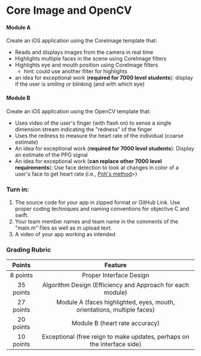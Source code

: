 # Core Image and OpenCV

#### Module A 
Create an iOS application using the CoreImage template that:
- Reads and displays images from the camera in real time
- Highlights multiple faces in the scene using CoreImage filters
- Highlights eye and mouth position using CoreImage filters
	- hint: could use another filter for highlights
- an idea for exceptional work (<strong>required for 7000 level students</strong>): display if the user is smiling or blinking (and with which eye)

#### Module B
Create an iOS application using the OpenCV template that:
- Uses video of the user's finger (with flash on) to sense a single dimension stream indicating the "redness" of the finger
- Uses the redness to measure the heart rate of the individual (coarse estimate)
- An idea for exceptional work (<strong>required for 7000 level students</strong>): Display an estimate of the PPG signal
- An idea for exceptional work (<strong>can replace other 7000 level requirements</strong>): Use face detection to look at changes in color of a user's face to get heart rate (i.e., <a href="https://affect.media.mit.edu/pdfs/11.Poh-etal-SIGGRAPH.pdf" target="_blank">Poh's method</a>>)

### Turn in: 

1. The source code for your app in zipped format or GitHub Link. Use proper coding techniques and naming conventions for objective C and swift.
2. Your team member names and team name in the comments of the "main.m" files as well as in upload text. 
3. A video of your app working as intended

### Grading Rubric
|   Points      |     Feature    |
|      :---:    |      :---:     																	|
| 8 points 	| Proper Interface Design |
| 35 points		| Algorithm Design (Efficiency and Approach for each module) |
| 27 points		| Module A (faces highlighted, eyes, mouth, orientations, multiple faces) |
| 20 points		| Module B (heart rate accuracy) |
| 10 points		| Exceptional (free reign to make updates, perhaps on the interface side) |
